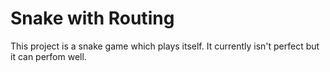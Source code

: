 # Snake with Routing

This project is a snake game which plays itself. It currently isn't perfect but it can perfom well.